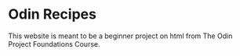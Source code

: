 # Odin Recipes

This website is meant to be a beginner project on html from The Odin Project Foundations Course.